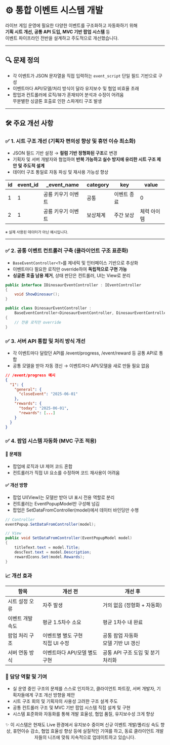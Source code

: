 # ⚙ 통합 이벤트 시스템 개발

라이브 게임 운영에 필요한 다양한 이벤트를 구조화하고 자동화하기 위해  
**기획 시트 개선, 공통 API 도입, MVC 기반 팝업 시스템** 등  
이벤트 파이프라인 전반을 설계하고 주도적으로 개선했습니다.

---

## 🔍 문제 정의

- 각 이벤트가 JSON 문자열을 직접 입력하는 `event_script` 단일 필드 기반으로 구성
- 이벤트마다 API/모델/처리 방식이 달라 유지보수 및 협업 비효율 초래
- 팝업과 컨트롤러에 로직/뷰가 혼재되어 분석과 수정이 어려움  
  무분별한 싱글톤 호출로 인한 스파게티 구조 발생

---

## 🛠 주요 개선 사항

### ✅ 1. 시트 구조 개선 (기획자 편의성 향상 및 휴먼 이슈 최소화)

- JSON 필드 기반 설정 → **컬럼 기반 정형화된 구조**로 변경
- 기획자 및 서버 개발자와 협업하여 **반복 가능하고 실수 방지에 유리한 시트 구조 제안 및 주도적 설계**
- 데이터 구조 통일로 자동 파싱 및 재사용 가능성 향상

| id | event_id | _event_name | category | key | value |
|----|----------|-------------|----------|-----|--------|
| 1  | 1        | 공룡 키우기 이벤트 | 공통     | 이벤트 종료 | 0 |
| 2  | 1        | 공룡 키우기 이벤트 | 보상체계 | 주간 보상   | 체력 아이템 |

<sub>※ 실제 사용된 데이터가 아닌 예시입니다.</sub>

---

### ✅ 2. 공통 이벤트 컨트롤러 구축 (클라이언트 구조 표준화)

- `BaseEventController<T>`를 제네릭 및 인터페이스 기반으로 추상화
- 이벤트마다 필요한 로직만 override하여 **독립적으로 구현 가능**
- **싱글톤 호출 남용 제거**, 상태 판단은 컨트롤러, UI는 View로 분리

```csharp
public interface IDinosaurEventController : IEventController
{
    void ShowDinosaur();
}

public class DinosaurEventController :
    BaseEventController<DinosaurEventController, DinosaurEventControllerData, IDinosaurEventController>
{
    // 전용 로직만 override
}
```
### ✅ 3. 서버 API 통합 및 처리 방식 개선
- 각 이벤트마다 달랐던 API를 /event/progress, /event/reward 등 공통 API로 통합
- 공통 모델을 받아 자동 갱신 → 이벤트마다 API/모델을 새로 만들 필요 없음

```json
// /event/progress 예시
{
  "1": {
    "general": {
      "closeEvent": "2025-06-01"
    },
    "rewards": {
      "today": "2025-06-01",
      "rewards": [...]
    }
  }
}
```
### ✅ 4. 팝업 시스템 자동화 (MVC 구조 적용)
#### 🎯 문제점
- 팝업에 로직과 UI 제어 코드 혼합
- 컨트롤러가 직접 UI 요소를 수정하며 코드 재사용이 어려움

#### ✅ 개선 방향
- 팝업 UI(View)는 모델만 받아 UI 표시 전용 역할로 분리
- 컨트롤러는 EventPopupModel만 구성해 넘김
- 팝업은 SetDataFromController(model)에서 데이터 바인딩만 수행

```csharp
// Controller
eventPopup.SetDataFromController(model);

// View
public void SetDataFromController(EventPopupModel model)
{
    titleText.text = model.Title;
    descText.text = model.Description;
    rewardIcons.Set(model.Rewards);
}
```

### 📈 개선 효과
| 항목        | 개선 전                   | 개선 후                     |
| --------- | ---------------------- | ------------------------ |
| 시트 설정 오류  | 자주 발생                  | 거의 없음 (정형화 + 자동화)        |
| 이벤트 개발 속도 | 평균 1.5차수 소요            | 평균 1차수 내 완료              |
| 팝업 처리 구조  | 이벤트별 별도 구현<br>직접 UI 수정 | 공통 팝업 자동화<br>모델 기반 UI 갱신 |
| 서버 연동 방식  | 이벤트마다 API/모델 별도 구현     | 공통 API 구조 도입 및 분기처리화     |


### 💬 담당 역할 및 기여
- 실 운영 중인 구조의 문제를 스스로 인지하고, 클라이언트 파트장, 서버 개발자, 기획자들에게 구조 개선 방향을 제안
- 시트 구조 회의 및 기획자의 사용성 고려한 구조 설계 주도
- 공통 컨트롤러 구조 및 MVC 기반 팝업 시스템 직접 설계 및 구현
- 시스템 표준화와 자동화를 통해 개발 효율성, 협업 품질, 유지보수성 크게 향상

<div align="center">
✨ 이 시스템은 현재도 Live 환경에서 유지보수 중이며
신규 이벤트 개발/폴리싱 속도 향상, 휴먼이슈 감소,
협업 효율성 향상 등에 실질적인 기여를 하고,
동료 클라이언트 개발자들의 니즈에 맞춰 지속적으로 업데이트하고 있습니다.

</div>
